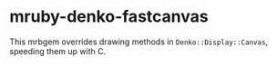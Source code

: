 # mruby-denko-fastcanvas

This mrbgem overrides drawing methods in `Denko::Display::Canvas`, speeding them up with C.
